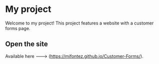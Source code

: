 # My project

Welcome to my project! This project features a website with a customer forms page.

## Open the site

Available here ---> (https://mifontez.github.io/Customer-Forms/).
